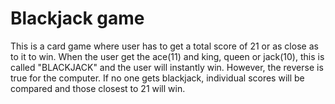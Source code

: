 # Blackjack game
This is a card game where user has to get a total score of 21 or as close as to it to win.
When the user get the ace(11) and king, queen or jack(10), this is called "BLACKJACK" and the user will instantly win.
However, the reverse is true for the computer. 
If no one gets blackjack, individual scores will be compared and those closest to 21 will win.
